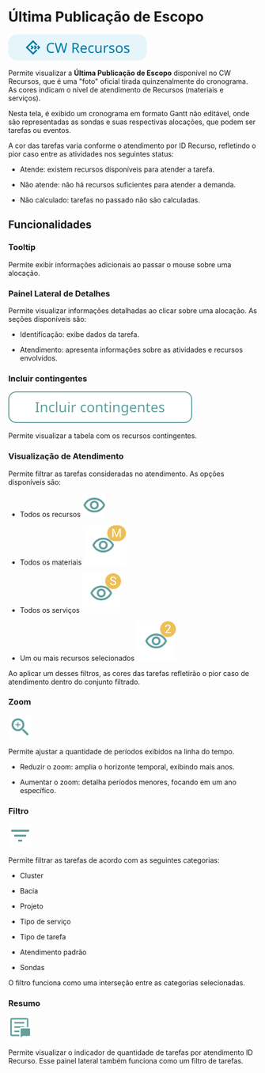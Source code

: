 # Última Publicação de Escopo
![alt text](tags/tag_cw_recursos.svg)

Permite visualizar a **Última Publicação de Escopo** disponível no CW Recursos, que é uma "foto" oficial tirada quinzenalmente do cronograma. As cores indicam o nível de atendimento de Recursos (materiais e serviços).  

Nesta tela, é exibido um cronograma em formato Gantt não editável, onde são representadas as sondas e suas respectivas alocações, que podem ser tarefas ou eventos.  

A cor das tarefas varia conforme o atendimento por ID Recurso, refletindo o pior caso entre as atividades nos seguintes status:

- Atende: existem recursos disponíveis para atender a tarefa.  

- Não atende: não há recursos suficientes para atender a demanda.  

- Não calculado: tarefas no passado não são calculadas.  

## Funcionalidades

### Tooltip

Permite exibir informações adicionais ao passar o mouse sobre uma alocação.  

### Painel Lateral de Detalhes

Permite visualizar informações detalhadas ao clicar sobre uma alocação. As seções disponíveis são: 

- Identificação: exibe dados da tarefa.  

- Atendimento: apresenta informações sobre as atividades e recursos envolvidos.  

### Incluir contingentes
![alt text](icons/incluir_contingente.svg)

Permite visualizar a tabela com os recursos contingentes.  

### Visualização de Atendimento
Permite filtrar as tarefas consideradas no atendimento. As opções disponíveis são:  

- Todos os recursos 
 ![alt text](icons/visualizacao_atendimento.svg)

- Todos os materiais 
![alt text](icons/badge_materiais.svg)

- Todos os serviços 
![alt text](icons/badge_servico.svg)

- Um ou mais recursos selecionados 
![alt text](icons/badge_selecionar_recurso.svg)

Ao aplicar um desses filtros, as cores das tarefas refletirão o pior caso de atendimento dentro do conjunto filtrado.  

### Zoom
![alt text](icons/zoom.svg)

Permite ajustar a quantidade de períodos exibidos na linha do tempo. 

- Reduzir o zoom: amplia o horizonte temporal, exibindo mais anos.  

- Aumentar o zoom: detalha períodos menores, focando em um ano específico.  

### Filtro 
![alt text](icons/filtro.svg)

Permite filtrar as tarefas de acordo com as seguintes categorias: 

- Cluster

- Bacia  

- Projeto

- Tipo de serviço

- Tipo de tarefa  

- Atendimento padrão

- Sondas

O filtro funciona como uma interseção entre as categorias selecionadas.  

### Resumo
![alt text](icons/resumo.svg)

Permite visualizar o indicador de quantidade de tarefas por atendimento ID Recurso. Esse painel lateral também funciona como um filtro de tarefas.